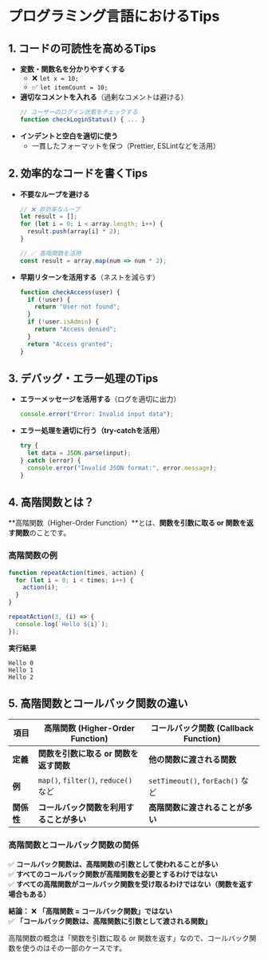 # プログラミング言語におけるTips

## 1. コードの可読性を高めるTips
- **変数・関数名を分かりやすくする**
  - ❌ `let x = 10;`
  - ✅ `let itemCount = 10;`
- **適切なコメントを入れる**（過剰なコメントは避ける）
  ```js
  // ユーザーのログイン状態をチェックする
  function checkLoginStatus() { ... }
  ```
- **インデントと空白を適切に使う**
  - 一貫したフォーマットを保つ（Prettier, ESLintなどを活用）

## 2. 効率的なコードを書くTips
- **不要なループを避ける**
  ```js
  // ❌ 非効率なループ
  let result = [];
  for (let i = 0; i < array.length; i++) {
    result.push(array[i] * 2);
  }
  
  // ✅ 高階関数を活用
  const result = array.map(num => num * 2);
  ```
- **早期リターンを活用する**（ネストを減らす）
  ```js
  function checkAccess(user) {
    if (!user) {
      return "User not found";
    }
    if (!user.isAdmin) {
      return "Access denied";
    }
    return "Access granted";
  }
  ```

## 3. デバッグ・エラー処理のTips
- **エラーメッセージを活用する**（ログを適切に出力）
  ```js
  console.error("Error: Invalid input data");
  ```
- **エラー処理を適切に行う（try-catchを活用）**
  ```js
  try {
    let data = JSON.parse(input);
  } catch (error) {
    console.error("Invalid JSON format:", error.message);
  }
  ```

## 4. 高階関数とは？
**高階関数（Higher-Order Function）**とは、**関数を引数に取る or 関数を返す関数**のことです。

### 高階関数の例
```js
function repeatAction(times, action) {
  for (let i = 0; i < times; i++) {
    action(i);
  }
}

repeatAction(3, (i) => {
  console.log(`Hello ${i}`);
});
```
**実行結果**
```
Hello 0
Hello 1
Hello 2
```

## 5. 高階関数とコールバック関数の違い
| 項目 | 高階関数 (Higher-Order Function) | コールバック関数 (Callback Function) |
|------|----------------------------------|----------------------------------|
| **定義** | **関数を引数に取る or 関数を返す関数** | **他の関数に渡される関数** |
| **例** | `map()`, `filter()`, `reduce()` など | `setTimeout()`, `forEach()` など |
| **関係性** | **コールバック関数を利用することが多い** | **高階関数に渡されることが多い** |

### 高階関数とコールバック関数の関係
✅ **コールバック関数は、高階関数の引数として使われることが多い**  
✅ **すべてのコールバック関数が高階関数を必要とするわけではない**  
✅ **すべての高階関数がコールバック関数を受け取るわけではない（関数を返す場合もある）**  

**結論：**
❌ **「高階関数 = コールバック関数」ではない**  
✅ **「コールバック関数は、高階関数に引数として渡される関数」**  

高階関数の概念は「関数を引数に取る or 関数を返す」なので、コールバック関数を使うのはその一部のケースです。
